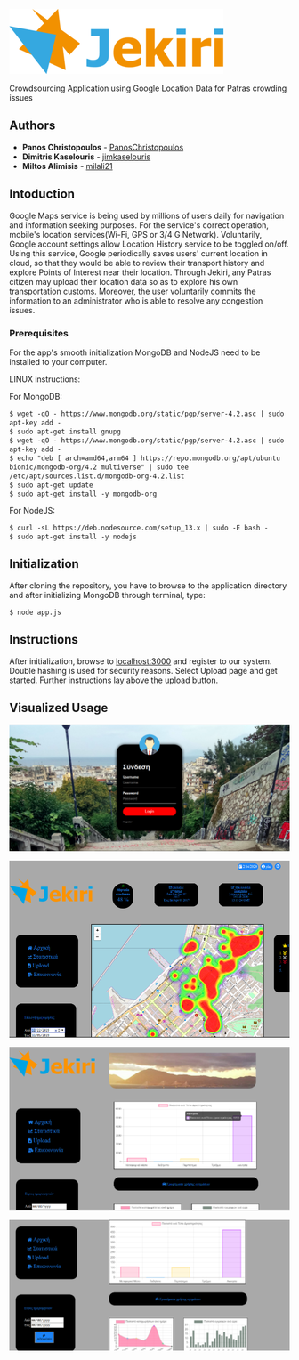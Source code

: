
![Jekiri](https://github.com/PanosChristopoulos/Jekiri/blob/master/public/JekiriLogo.png)

Crowdsourcing Application using Google Location Data for Patras crowding issues

## Authors

* **Panos Christopoulos** - [PanosChristopoulos](https://github.com/PanosChristopoulos)
* **Dimitris Kaselouris** - [jimkaselouris](https://github.com/jimkaselouris)
* **Miltos Alimisis** - [milali21](https://github.com/milali21)

## Intoduction
Google Maps service is being used by millions of users daily for navigation and information seeking purposes. For the service's correct operation, mobile's location services(Wi-Fi, GPS or 3/4 G Network). Voluntarily, Google account settings allow Location History service to be toggled on/off. Using this service, Google periodically saves users' current location in cloud, so that they would be able to review their transport history and explore Points of Interest near their location. Through Jekiri, any Patras citizen may upload their location data so as to explore his own transportation customs. Moreover, the user voluntarily commits the information to an administrator who is able to resolve any congestion issues.

### Prerequisites

For the app's smooth initialization MongoDB and NodeJS need to be installed to your computer.

LINUX instructions:

For MongoDB:
```console
$ wget -qO - https://www.mongodb.org/static/pgp/server-4.2.asc | sudo apt-key add -
$ sudo apt-get install gnupg
$ wget -qO - https://www.mongodb.org/static/pgp/server-4.2.asc | sudo apt-key add -
$ echo "deb [ arch=amd64,arm64 ] https://repo.mongodb.org/apt/ubuntu bionic/mongodb-org/4.2 multiverse" | sudo tee /etc/apt/sources.list.d/mongodb-org-4.2.list
$ sudo apt-get update
$ sudo apt-get install -y mongodb-org
```

For NodeJS:
```console
$ curl -sL https://deb.nodesource.com/setup_13.x | sudo -E bash -
$ sudo apt-get install -y nodejs
```

## Initialization

After cloning the repository, you have to browse to the application directory and after initializing MongoDB through terminal, type:

```console
$ node app.js
```

## Instructions

After initialization, browse to  [localhost:3000](http://localhost:3000/) and register to our system. Double hashing is used for security reasons. Select Upload page and get started. Further instructions lay above the upload button.

## Visualized Usage

![LogIn Screen](https://github.com/PanosChristopoulos/Jekiri/blob/master/public/screen1.png)

![User Start Page](https://github.com/PanosChristopoulos/Jekiri/blob/master/public/user.png)

![Upload Page](https://github.com/PanosChristopoulos/Jekiri/blob/master/public/upload.png)

![Stats Page](https://github.com/PanosChristopoulos/Jekiri/blob/master/public/stats.png)


